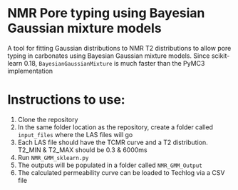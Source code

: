 # NMR Pore typing using Bayesian Gaussian mixture models
A tool for fitting Gaussian distributions to NMR T2 distributions to allow pore typing in carbonates using Bayesian Gaussian mixture models.
Since scikit-learn 0.18, `BayesianGaussianMixture` is much faster than the PyMC3 implementation

# Instructions to use:
1. Clone the repository
2. In the same folder location as the repository, create a folder called `input_files` where the LAS files will go
3. Each LAS file should have the TCMR curve and a T2 distribution. T2_MIN & T2_MAX should be 0.3 & 6000ms
4. Run `NMR_GMM_sklearn.py`
5. The outputs will be populated in a folder called `NMR_GMM_Output`
6. The calculated permeability curve can be loaded to Techlog via a CSV file